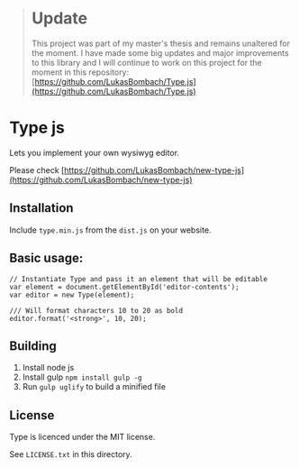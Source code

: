 
> # Update
> This project was part of my master's thesis and remains unaltered for the moment.
> I have made some big updates and major improvements to this library and I will continue to work
> on this project for the moment in this repository:
> [https://github.com/LukasBombach/Type.js](https://github.com/LukasBombach/Type.js)

# Type js

Lets you implement your own wysiwyg editor.

Please check [https://github.com/LukasBombach/new-type-js](https://github.com/LukasBombach/new-type-js)

## Installation

Include `type.min.js` from the `dist.js` on your website.

## Basic usage:

    // Instantiate Type and pass it an element that will be editable
    var element = document.getElementById('editor-contents');
    var editor = new Type(element);
    
    /// Will format characters 10 to 20 as bold
    editor.format('<strong>', 10, 20);

## Building

1. Install node js
2. Install gulp `npm install gulp -g`
3. Run `gulp uglify` to build a minified file

## License

Type is licenced under the MIT license.

See `LICENSE.txt` in this directory.
